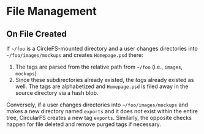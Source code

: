 # File Management

## On File Created

If `~/foo` is a CircleFS-mounted directory and a user changes directories into `~/foo/images/mockups` and creates `Homepage.psd` there:

1. The tags are parsed from the relative path from `~/foo` (i.e., `images`, `mockups`)
2. Since these subdirectories already existed, the *tags* already existed as well. The tags are alphabetized and `Homepage.psd` is filed away in the source directory via a hash blob.

Conversely, if a user changes directories into `~/foo/images/mockups` and makes a new directory named `exports` and it does not exist within the entire tree, CircularFS creates a new tag `exports`. Similarly, the opposite checks happen for file deleted and remove purged tags if necessary.
